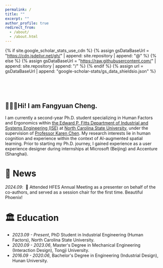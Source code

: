 ```yaml
---
permalink: /
title: ""
excerpt: ""
author_profile: true
redirect_from: 
  - /about/
  - /about.html
---
```


{% if site.google_scholar_stats_use_cdn %}
{% assign gsDataBaseUrl = "https://cdn.jsdelivr.net/gh/" | append: site.repository | append: "@" %}
{% else %}
{% assign gsDataBaseUrl = "https://raw.githubusercontent.com/" | append: site.repository | append: "/" %}
{% endif %}
{% assign url = gsDataBaseUrl | append: "google-scholar-stats/gs_data_shieldsio.json" %}

<span class='anchor' id='about-me'></span>

<div style="height: 50px;"></div>

<h2>👩🏻‍💻Hi! I am Fangyuan Cheng.</h2>
I am currently a second-year Ph.D. student specializing in Human Factors and Ergonomics within <a href="https://ise.ncsu.edu/"> the Edward P. Fitts Department of Industrial and Systems Engineering (ISE)</a> at <a href="https://www.ncsu.edu/">North Carolina State University</a>, under the supervision of <a href="https://ise.ncsu.edu/people/kbchen2/"> Professor Karen Chen</a>. My research interests lie in human cognition and experience within the context of AI-augmented spatial learning. Prior to starting my Ph.D. journey, I gained experience as a user experience designer during internships at Microsoft (Beijing) and Accenture (Shanghai).


# 📆 News
<div class="news-container">
    <i>2024.09</i>: &nbsp;🌵 Attended HFES Annual Meeting as a presenter on behalf of the co-authors, and served as a session chair for the first time. Beautiful Phoenix! </div>


# 🏛️ Education
- *2023.09 - Present*, PhD Student in Industrial Engineering (Human Factors), North Carolina State University.
- *2020.09 - 2023.06*, Master's Degree in Mechanical Engineering (Interaction Design), Tongji University.
- *2016.09 - 2020.06*, Bachelor's Degree in Engineering (Industrial Design), Hunan University.

